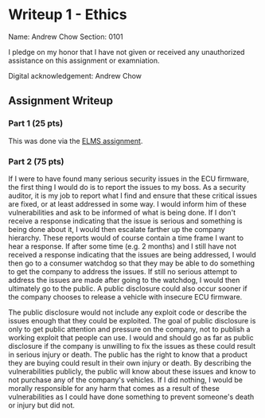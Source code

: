 Writeup 1 - Ethics
======

Name: Andrew Chow
Section: 0101

I pledge on my honor that I have not given or received any unauthorized assistance on this assignment or examniation.

Digital acknowledgement: Andrew Chow

## Assignment Writeup

### Part 1 (25 pts)

This was done via the [ELMS assignment](https://myelms.umd.edu/courses/1251976/assignments/4726433).

### Part 2 (75 pts)

If I were to have found many serious security issues in the ECU firmware, the first thing I would do is to report the issues to my boss.
As a security auditor, it is my job to report what I find and ensure that these critical issues are fixed, or at least addressed in some way.
I would inform him of these vulnerabilities and ask to be informed of what is being done.
If I don't receive a response indicating that the issue is serious and something is being done about it, I would then escalate farther up the company hierarchy.
These reports would of course contain a time frame I want to hear a response.
If after some time (e.g. 2 months) and I still have not received a response indicating that the issues are being addressed, I would then go to a consumer watchdog so that they may be able to do something to get the company to address the issues.
If still no serious attempt to address the issues are made after going to the watchdog, I would then ultimately go to the public.
A public disclosure could also occur sooner if the company chooses to release a vehicle with insecure ECU firmware.

The public disclosure would not include any exploit code or describe the issues enough that they could be exploited.
The goal of public disclosure is only to get public attention and pressure on the company, not to publish a working exploit that people can use.
I would and should go as far as public disclosure if the company is unwilling to fix the issues as these could result in serious injury or death.
The public has the right to know that a product they are buying could result in their own injury or death.
By describing the vulnerabilities publicly, the public will know about these issues and know to not purchase any of the company's vehicles.
If I did nothing, I would be morally responsible for any harm that comes as a result of these vulnerabilities as I could have done something to prevent someone's death or injury but did not.
